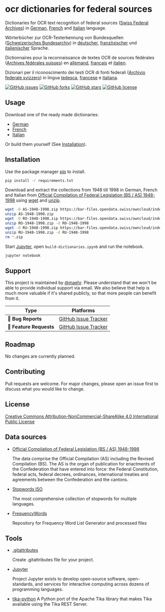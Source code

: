 # ocr dictionaries for federal sources

Dictionaries for OCR text recognition of federal sources ([Swiss Federal Archives](https://www.bar.admin.ch)) in [German](https://raw.githubusercontent.com/maehr/ocr-dictionaries-for-federal-sources/master/de_federal_dic.txt), [French](https://raw.githubusercontent.com/maehr/ocr-dictionaries-for-federal-sources/master/fr_federal_dic.txt) and [Italian](https://raw.githubusercontent.com/maehr/ocr-dictionaries-for-federal-sources/master/it_federal_dic.txt) language.

Wörterbücher zur OCR-Texterkennung von Bundesquellen ([Schweizerisches Bundesarchiv](https://www.bar.admin.ch)) in [deutscher](https://raw.githubusercontent.com/maehr/ocr-dictionaries-for-federal-sources/master/de_federal_dic.txt), [französischer](https://raw.githubusercontent.com/maehr/ocr-dictionaries-for-federal-sources/master/fr_federal_dic.txt) und [italienischer](https://raw.githubusercontent.com/maehr/ocr-dictionaries-for-federal-sources/master/it_federal_dic.txt) Sprache.

Dictionnaires pour la reconnaissance de textes OCR de sources fédérales ([Archives fédérales suisses](https://www.bar.admin.ch)) en [allemand](https://raw.githubusercontent.com/maehr/ocr-dictionaries-for-federal-sources/master/de_federal_dic.txt), [français](https://raw.githubusercontent.com/maehr/ocr-dictionaries-for-federal-sources/master/fr_federal_dic.txt) et [italien](https://raw.githubusercontent.com/maehr/ocr-dictionaries-for-federal-sources/master/it_federal_dic.txt).

Dizionari per il riconoscimento dei testi OCR di fonti federali ([Archivio federale svizzero](https://www.bar.admin.ch)) in lingua [tedesca](https://raw.githubusercontent.com/maehr/ocr-dictionaries-for-federal-sources/master/de_federal_dic.txt), [francese](https://raw.githubusercontent.com/maehr/ocr-dictionaries-for-federal-sources/master/fr_federal_dic.txt) e [italiana](https://raw.githubusercontent.com/maehr/ocr-dictionaries-for-federal-sources/master/it_federal_dic.txt).

[![GitHub issues](https://img.shields.io/github/issues/maehr/ocr-dictionaries-for-federal-sources)](https://github.com/maehr/ocr-dictionaries-for-federal-sources/issues)
[![GitHub forks](https://img.shields.io/github/forks/maehr/ocr-dictionaries-for-federal-sources)](https://github.com/maehr/ocr-dictionaries-for-federal-sources/network)
[![GitHub stars](https://img.shields.io/github/stars/maehr/ocr-dictionaries-for-federal-sources)](https://github.com/maehr/ocr-dictionaries-for-federal-sources/stargazers)
[![GitHub license](https://img.shields.io/github/license/maehr/ocr-dictionaries-for-federal-sources)](https://github.com/maehr/ocr-dictionaries-for-federal-sources)

## Usage

Download one of the ready made dictionaries:

* [German](https://raw.githubusercontent.com/maehr/ocr-dictionaries-for-federal-sources/master/de_federal_dic.txt)
* [French](https://raw.githubusercontent.com/maehr/ocr-dictionaries-for-federal-sources/master/fr_federal_dic.txt)
* [Italian](https://raw.githubusercontent.com/maehr/ocr-dictionaries-for-federal-sources/master/it_federal_dic.txt)

Or build them yourself (See [Installation](https://github.com/maehr/ocr-dictionaries-for-federal-sources#installation)).

## Installation

Use the package manager [pip](https://pip.pypa.io/en/stable/) to install.

```bash
pip install -r requirements.txt
```

Download and extract the collections from 1948 till 1998 in German, French and Italian from [Official Compilation of Federal Legislation (BS / AS) 1948-1998](https://opendata.swiss/en/dataset/official-compilation-of-federal-legislation-bs-as-1947-1998) using [wget](https://www.gnu.org/software/wget/) and [unzip](https://linux.die.net/man/1/unzip).

```bash
wget -O AS-1948-1998.zip https://bar-files.opendata.swiss/owncloud/index.php/s/9CqLuW1DSpA6IYU
unzip AS-1948-1998.zip
wget -O RO-1948-1998.zip https://bar-files.opendata.swiss/owncloud/index.php/s/CyQCy4KjfaCVqNe
unzip RO-1948-1998.zip -d RO-1948-1998
wget -O RU-1948-1998.zip https://bar-files.opendata.swiss/owncloud/index.php/s/zZNblAXVxGELpaj
unzip RU-1948-1998.zip -d RU-1948-1998
rm *.zip
```

Start [Jupyter](https://jupyter.org), open `build-dictionaries.ipynb` and run the notebook.

```bash
jupyter notebook
```

## Support

This project is maintained by [@maehr](https://github.com/maehr). Please understand that we won't be able to provide individual support via email. We also believe that help is much more valuable if it's shared publicly, so that more people can benefit from it.

| Type                   | Platforms                                                    |
| ---------------------- | ------------------------------------------------------------ |
| 🚨 **Bug Reports**      | [GitHub Issue Tracker](https://github.com/maehr/ocr-dictionaries-for-federal-sources/issues) |
| 🎁 **Feature Requests** | [GitHub Issue Tracker](https://github.com/maehr/ocr-dictionaries-for-federal-sources/issues) |

## Roadmap

No changes are currently planned.

## Contributing

Pull requests are welcome. For major changes, please open an issue first to discuss what you would like to change.

## License

[Creative Commons Attribution-NonCommercial-ShareAlike 4.0 International Public License](http://creativecommons.org/licenses/by-nc-sa/4.0/)

## Data sources

* [Official Compilation of Federal Legislation (BS / AS) 1948-1998](https://opendata.swiss/en/dataset/official-compilation-of-federal-legislation-bs-as-1947-1998)

  The data comprise the Official Compilation (AS) including the Revised Compilation (BS). The AS is the organ of publication for enactments of the Confederation that have entered into force: the Federal Constitution, federal acts, federal decrees, ordinances, international treaties and agreements between the Confederation and the cantons.

* [Stopwords ISO](https://github.com/stopwords-iso/stopwords-iso)

  The most comprehensive collection of stopwords for multiple languages.

* [FrequencyWords](https://github.com/hermitdave/FrequencyWords)

  Repository for Frequency Word List Generator and processed files

## Tools

* [.gitattributes](https://gitattributes.io)

  Create .gitattributes file for your project.
  
* [Jupyter](https://jupyter.org/)

  Project Jupyter exists to develop open-source software, open-standards, and services for interactive computing across dozens of programming languages.
* [tika-python](https://github.com/chrismattmann/tika-python)
  A Python port of the Apache Tika library that makes Tika available using the Tika REST Server.
